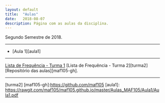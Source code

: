 ```yaml
---
layout: default
title:  "Aulas"
date:   2018-08-07
description: Página com as aulas da disciplina.
---
```


<p class="intro">Segundo Semestre de 2018.</p>

---

* [Aula 1][aula1] 

---

[Lista de Frequência - Turma 1][turma1]
[Lista de Frequência - Turma 2][turma2]
[Repositório das aulas][maf105-gh].

---
[turma1]:https://rawgit.com/maf105/maf105.github.io/master/Frequencia/Frequencia_T1.xlsx
[turma2]
[maf105-gh]:https://github.com/maf105
[aula1]:    https://rawgit.com/maf105/maf105.github.io/master/Aulas_MAF105/Aula1/Aula1.pdf
